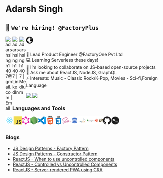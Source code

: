# Adarsh Singh

## 🚀 <b>`We're hiring! @FactoryPlus`</b><br />

[<img align="left" alt="adarshsingh1407@gmail.com | Email" width="22px" src="https://cdn.jsdelivr.net/npm/simple-icons@v3/icons/gmail.svg" />](mailto:adarshsingh1407@gmail.com)
[<img align="left" alt="adarshsingh1407 | LinkedIn" width="22px" src="https://cdn.jsdelivr.net/npm/simple-icons@v3/icons/linkedin.svg" />](https://www.linkedin.com/in/adarshsingh1407/)
[<img align="left" alt="adarshsingh1407 | Medium" width="22px" src="https://cdn.jsdelivr.net/npm/simple-icons@v3/icons/medium.svg" />](https://medium.com/@adarshsingh1407)
[<img align="left" alt="adarshsingh14.com" width="22px" src="https://raw.githubusercontent.com/iconic/open-iconic/master/svg/globe.svg" />](http://adarshsingh14.com)


<br />
<br />


🔭 Lead Product Engineer @FactoryOne Pvt Ltd<br/>
💻 Learning Serverless these days!<br />
👥 I’m looking to collaborate on JS-based open-source projects<br/>
💬 Ask me about ReactJS, NodeJS, GraphQL<br/>
⚡ Interests: Music - Classic Rock/K-Pop, Movies - Sci-fi,Foreign Language<br/>

<a href="https://github.com/adarshsingh1407">
  <img align="center" height="205em" src="https://github-readme-stats.vercel.app/api?username=adarshsingh1407&show_icons=true&theme=vue-dark&hide_border=true&&count_private=true&include_all_commits=true" />
</a>
<a href="https://github.com/adarshsingh1407">
  <img align="center" src="https://github-readme-stats.vercel.app/api/top-langs/?username=adarshsingh1407&theme=vue-dark&hide_border=true&langs_count=3" />
</a>

<br />

### Languages and Tools

<img align="left" alt="React" width="26px" src="https://raw.githubusercontent.com/github/explore/80688e429a7d4ef2fca1e82350fe8e3517d3494d/topics/react/react.png" />
<img align="left" alt="JavaScript" width="26px" src="https://raw.githubusercontent.com/github/explore/80688e429a7d4ef2fca1e82350fe8e3517d3494d/topics/javascript/javascript.png" />
<img align="left" alt="GraphQL" width="26px" src="https://raw.githubusercontent.com/github/explore/80688e429a7d4ef2fca1e82350fe8e3517d3494d/topics/graphql/graphql.png" />
<img align="left" alt="Node.js" width="26px" src="https://raw.githubusercontent.com/github/explore/80688e429a7d4ef2fca1e82350fe8e3517d3494d/topics/nodejs/nodejs.png" />
<img align="left" alt="Visual Studio Code" width="26px" src="https://raw.githubusercontent.com/github/explore/80688e429a7d4ef2fca1e82350fe8e3517d3494d/topics/visual-studio-code/visual-studio-code.png" />
<img align="left" alt="HTML5" width="26px" src="https://raw.githubusercontent.com/github/explore/80688e429a7d4ef2fca1e82350fe8e3517d3494d/topics/html/html.png" />
<img align="left" alt="CSS3" width="26px" src="https://raw.githubusercontent.com/github/explore/80688e429a7d4ef2fca1e82350fe8e3517d3494d/topics/css/css.png" />
<img align="left" alt="Sass" width="26px" src="https://raw.githubusercontent.com/github/explore/80688e429a7d4ef2fca1e82350fe8e3517d3494d/topics/sass/sass.png" />
<img align="left" alt="SQL" width="26px" src="https://raw.githubusercontent.com/github/explore/80688e429a7d4ef2fca1e82350fe8e3517d3494d/topics/sql/sql.png" />
<img align="left" alt="MySQL" width="26px" src="https://raw.githubusercontent.com/github/explore/80688e429a7d4ef2fca1e82350fe8e3517d3494d/topics/mysql/mysql.png" />
<img align="left" alt="MongoDB" width="26px" src="https://raw.githubusercontent.com/github/explore/80688e429a7d4ef2fca1e82350fe8e3517d3494d/topics/mongodb/mongodb.png" />
<img align="left" alt="Git" width="26px" src="https://raw.githubusercontent.com/github/explore/80688e429a7d4ef2fca1e82350fe8e3517d3494d/topics/git/git.png" />
<img align="left" alt="GitHub" width="26px" src="https://raw.githubusercontent.com/github/explore/78df643247d429f6cc873026c0622819ad797942/topics/github/github.png" />
<img align="left" alt="Terminal" width="26px" src="https://raw.githubusercontent.com/github/explore/80688e429a7d4ef2fca1e82350fe8e3517d3494d/topics/terminal/terminal.png" />

<br />
<br />

### Blogs

- [JS Design Patterns - Factory Pattern](https://medium.com/@adarshsingh1407/js-design-patterns-creational-factory-pattern-aff33fb02473)
- [JS Design Patterns - Constructor Pattern](https://medium.com/@adarshsingh1407/js-design-patterns-constructor-pattern-81136d15226f)
- [ReactJS - When to use uncontrolled components](https://medium.com/@adarshsingh1407/react-champ-part-ii-when-to-use-controlled-uncontrolled-components-870f42cf398)
- [ReactJS - Controlled vs Uncontrolled Components](https://medium.com/@adarshsingh1407/react-champ-part-i-controlled-vs-uncontrolled-components-9af452277d79)
- [ReactJS - Server-rendered PWA using CRA](https://medium.com/@adarshsingh1407/creating-server-rendered-ssr-progressive-web-apps-pwa-using-react-16-react-router-4-and-express-f486d44d8352)
